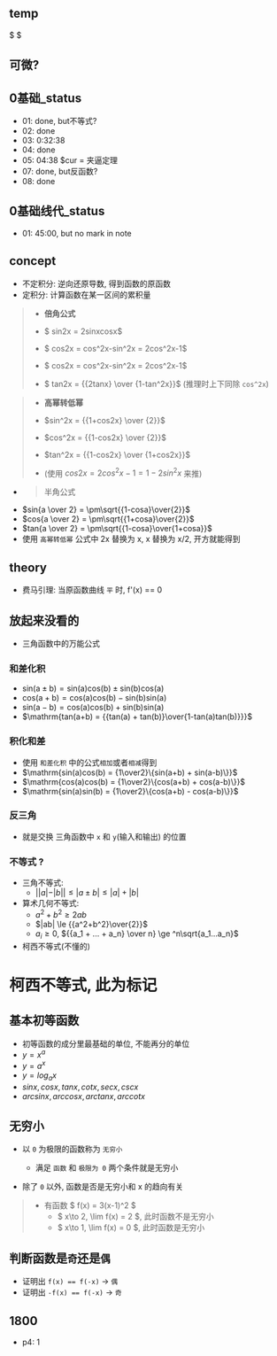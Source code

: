 ## temp
$  $
## 可微?
## 0基础_status
* 01: done, but不等式? 
* 02: done 
* 03: 0:32:38 
* 04: done
* 05: 04:38 $cur = 夹逼定理
* 07: done, but反函数?
* 08: done
## 0基础线代_status
* 01: 45:00, but no mark in note

## concept
* 不定积分: 逆向还原导数, 得到函数的原函数
* 定积分: 计算函数在某一区间的累积量
> * __倍角公式__
> * $ sin2x = 2sinxcosx$
>
> * $ cos2x = cos^2x-sin^2x = 2cos^2x-1$
>
> * $ cos2x = cos^2x-sin^2x = 2cos^2x-1$
>
> * $ tan2x = {{2tanx} \over {1-tan^2x}}$ (推理时上下同除 `cos^2x`)

> * __高幂转低幂__
> * $sin^2x = {{1+cos2x} \over {2}}$
>
> * $cos^2x = {{1-cos2x} \over {2}}$
>
> * $tan^2x = {{1-cos2x} \over {1+cos2x}}$
>
> * (使用 $cos2x = 2cos^2x-1 = 1-2sin^2x$ 来推)

* > 半角公式
* $sin{a \over 2} = \pm\sqrt{{1-cosa}\over{2}}$
* $cos{a \over 2} = \pm\sqrt{{1+cosa}\over{2}}$
* $tan{a \over 2} = \pm\sqrt{{1-cosa}\over{1+cosa}}$
* 使用 `高幂转低幂` 公式中 2x 替换为 x, x 替换为 x/2, 开方就能得到

## theory
* 费马引理: 当原函数曲线 `平` 时, f'(x) == 0 
## 放起来没看的
* 三角函数中的万能公式
### 和差化积
* $\mathrm{sin(a \pm b) = sin(a)cos(b) \pm sin(b)cos(a)}$
* $\mathrm{cos(a + b) = cos(a)cos(b) - sin(b)sin(a)}$
* $\mathrm{sin(a - b) = cos(a)cos(b) + sin(b)sin(a)}$
* $\mathrm{tan(a+b) = {{tan(a) + tan(b)}\over{1-tan(a)tan(b)}}}$
### 积化和差
* 使用 `和差化积` 中的公式`相加`或者`相减`得到
* $\mathrm{sin(a)cos(b) = {1\over2}\{sin(a+b) + sin(a-b)\}}$ 
* $\mathrm{cos(a)cos(b) = {1\over2}\{cos(a+b) + cos(a-b)\}}$ 
* $\mathrm{sin(a)sin(b) = {1\over2}\{cos(a+b) - cos(a-b)\}}$ 
### 反三角
* 就是交换 三角函数中 `x` 和 `y`(输入和输出) 的位置
### 不等式 ?
* 三角不等式:
    * $||a|-|b|| \le |a \pm b| \le |a| + |b|$
* 算术几何不等式: 
    * $a^2 + b^2 \ge 2ab$
    * $|ab| \le {{a^2+b^2}\over{2}}$
    * $a_i \ge 0$, ${{a_1 + ... + a_n} \over n} \ge ^n\sqrt{a_1...a_n}$
* 柯西不等式(不懂的)
# 柯西不等式, 此为标记

## 基本初等函数
* 初等函数的成分里最基础的单位, 不能再分的单位
* $y = x^a$
* $y = a^x$
* $y = log_ax$
* $sinx, cosx, tanx, cotx, secx, cscx$
* $arcsinx, arccosx, arctanx, arccotx$
## 无穷小
* 以 `0` 为极限的函数称为 `无穷小`
    * 满足 `函数` 和 `极限为 0` 两个条件就是无穷小

* 除了 `0` 以外, 函数是否是无穷小和 x 的趋向有关
> * 有函数 $ f(x) = 3(x-1)^2 $
>   * $ x\to 2, \lim f(x) = 2 $, 此时函数不是无穷小
>   * $ x\to 1, \lim f(x) = 0 $, 此时函数是无穷小
## 判断函数是`奇`还是`偶`
* 证明出 `f(x) == f(-x)` -> `偶`
* 证明出 `-f(x) == f(-x)` -> `奇`
## 1800 
* p4: 1
